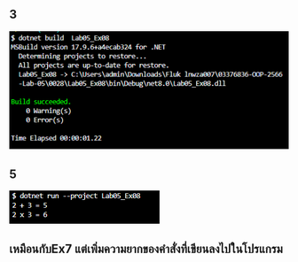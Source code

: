 ## 3
![alt text](image-19.png)

## 5
![alt text](image-20.png)

## เหมือนกับEx7 แต่เพิ่มความยากของคำสั่งที่เขียนลงไปในโปรแกรม
